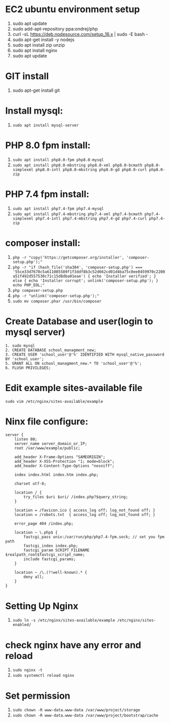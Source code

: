 # EC2 ubuntu environment setup 
 1. sudo apt update 
 2. sudo add-apt-repository ppa:ondrej/php   
 3. curl -sL https://deb.nodesource.com/setup_16.x | sudo -E bash -   
 4. sudo apt-get install -y nodejs  
 5. sudo apt install zip unzip 
 6. sudo apt install nginx  
 7. sudo apt update

# GIT install
  1. sudo apt-get install git

# Install mysql:
 1. ```sudo apt install mysql-server```

# PHP 8.0 fpm install:
 1. ```sudo apt install php8.0-fpm php8.0-mysql```  
 2. ```sudo apt install php8.0-mbstring php8.0-xml php8.0-bcmath php8.0-simplexml php8.0-intl php8.0-mbstring php8.0-gd php8.0-curl php8.0-zip ```
 
# PHP 7.4 fpm install:
 1. ```sudo apt install php7.4-fpm php7.4-mysql```  
 2. ```sudo apt install php7.4-mbstring php7.4-xml php7.4-bcmath php7.4-simplexml php7.4-intl php7.4-mbstring php7.4-gd php7.4-curl php7.4-zip ```

# composer install:
 1. ```php -r "copy('https://getcomposer.org/installer', 'composer-setup.php');"``` 
 2. ```php -r "if (hash_file('sha384', 'composer-setup.php') === '55ce33d7678c5a611085589f1f3ddf8b3c52d662cd01d4ba75c0ee0459970c2200a51f492d557530c71c15d8dba01eae') { echo 'Installer verified'; } else { echo 'Installer corrupt'; unlink('composer-setup.php'); } echo PHP_EOL;"``` 
3. ```php composer-setup.php``` 
4. ```php -r "unlink('composer-setup.php');"``` 
5. ```sudo mv composer.phar /usr/bin/composer``` 

# Create Database and user(login to mysql server)
 
    1. sudo mysql
    2. CREATE DATABASE school_managment_new;
    3. CREATE USER 'school_user'@'%' IDENTIFIED WITH mysql_native_password BY 'school_user';
    5. GRANT ALL ON school_managment_new.* TO 'school_user'@'%';
    6. FLUSH PRIVILEGES;

# Edit example sites-available file 

 ```sudo vim /etc/nginx/sites-available/example```

# Ninx file configure:
```
server {
    listen 80;
    server_name server_domain_or_IP;
    root /var/www/example/public;

    add_header X-Frame-Options "SAMEORIGIN";
    add_header X-XSS-Protection "1; mode=block";
    add_header X-Content-Type-Options "nosniff";

    index index.html index.htm index.php;

    charset utf-8;

    location / {
        try_files $uri $uri/ /index.php?$query_string;
    }

    location = /favicon.ico { access_log off; log_not_found off; }
    location = /robots.txt  { access_log off; log_not_found off; }

    error_page 404 /index.php;

    location ~ \.php$ {
        fastcgi_pass unix:/var/run/php/php7.4-fpm.sock; // set you fpm path
        fastcgi_index index.php;
        fastcgi_param SCRIPT_FILENAME $realpath_root$fastcgi_script_name;
        include fastcgi_params;
    }

    location ~ /\.(?!well-known).* {
        deny all;
    }
}
```

# Setting Up Nginx

 1. ```sudo ln -s /etc/nginx/sites-available/example /etc/nginx/sites-enabled/```

# check nginx have any error and reload
  1. ```sudo nginx -t```
  2. ```sudo systemctl reload nginx```
  
  
# Set permission

 1. ```sudo chown -R www-data.www-data /var/www/project/storage```
 2. ```sudo chown -R www-data.www-data /var/www/project/bootstrap/cache```
